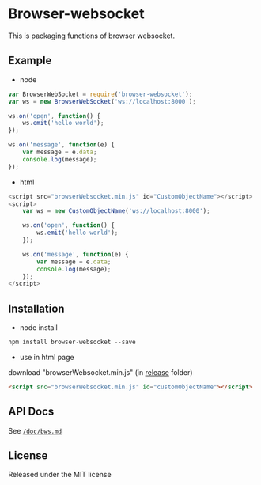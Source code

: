# Browser-websocket

This is packaging functions of browser websocket.

## Example

- node

```js
var BrowserWebSocket = require('browser-websocket');
var ws = new BrowserWebSocket('ws://localhost:8000');

ws.on('open', function() {
    ws.emit('hello world');
});

ws.on('message', function(e) {
	var message = e.data;
    console.log(message);
});
```

- html

```js
<script src="browserWebsocket.min.js" id="CustomObjectName"></script>
<script>
    var ws = new CustomObjectName('ws://localhost:8000');

    ws.on('open', function() {
        ws.emit('hello world');
    });

    ws.on('message', function(e) {
	    var message = e.data;
        console.log(message);
    });
</script>
```

## Installation

- node install

```js
npm install browser-websocket --save
```

- use in html page

download "browserWebsocket.min.js" (in [release](https://github.com/benjaminchen/browser-websocket/tree/master/release) folder)

```html
<script src="browserWebsocket.min.js" id="customObjectName"></script>
```

## API Docs

See [`/doc/bws.md`](https://github.com/benjaminchen/browser-websocket/blob/master/docs/bws.md)

## License

Released under the MIT license
